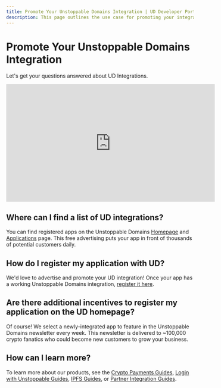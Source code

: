 ```yaml
---
title: Promote Your Unstoppable Domains Integration | UD Developer Portal
description: This page outlines the use case for promoting your integration in the Unstoppable Domains application directory.
---
```


# Promote Your Unstoppable Domains Integration

Let's get your questions answered about UD Integrations.

<div class="video-container">
<iframe width="560" height="315" src="https://www.youtube.com/embed/oM241tmeLRs" title="YouTube video player" frameborder="0" allow="accelerometer; autoplay; clipboard-write; encrypted-media; gyroscope; picture-in-picture" allowfullscreen></iframe>
</div>

## Where can I find a list of UD integrations?

You can find registered apps on the Unstoppable Domains [Homepage](https://unstoppabledomains.com) and [Applications](https://unstoppabledomains.com/apps) page. This free advertising puts your app in front of thousands of potential customers daily.

## How do I register my application with UD?

We'd love to advertise and promote your UD integration! Once your app has a working Unstoppable Domains integration, [register it here](https://unstoppabledomains.com/app-submission).

## Are there additional incentives to register my application on the UD homepage?

Of course! We select a newly-integrated app to feature in the Unstoppable Domains newsletter every week. This newsletter is delivered to ~100,000 crypto fanatics who could become new customers to grow your business.

## How can I learn more?

To learn more about our products, see the [Crypto Payments Guides](/crypto-payments/index.md), [Login with Unstoppable Guides](/identity/overview/login-with-unstoppable.md), [IPFS Guides](/d-websites/index.md), or [Partner Integration Guides](/domain-distribution-and-management/quickstart/retrieve-an-api-key.md#partner-api-integration-paths).
